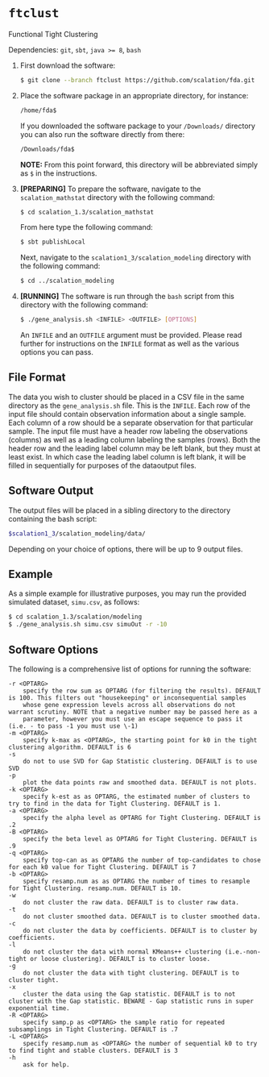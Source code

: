 # `ftclust`
Functional Tight Clustering

Dependencies: `git`, `sbt`, `java >= 8`, `bash`

1. First download the software:

   ```bash
   $ git clone --branch ftclust https://github.com/scalation/fda.git
   ```

2. Place the software package in an appropriate directory, for instance:

   ```bash
   /home/fda$
   ```

   If you downloaded the software package to your `/Downloads/` directory you can also run the software directly from there:

   ```bash
   /Downloads/fda$
   ```

   **NOTE:** From this point forward, this directory will be abbreviated simply as `$` in the instructions.

3. **[PREPARING]** To prepare the software, navigate to the `scalation_mathstat` directory with the following command:

   ```bash
   $ cd scalation_1.3/scalation_mathstat
   ```
   
   From here type the following command:

   ```bash
   $ sbt publishLocal
   ```

   Next, navigate to the `scalation1_3/scalation_modeling` directory with the following command:

   ```bash
   $ cd ../scalation_modeling
   ```

4. **[RUNNING]** The software is run through the `bash` script from this directory with the following command: 

   ```bash
   $ ./gene_analysis.sh <INFILE> <OUTFILE> [OPTIONS]
   ```

   An `INFILE` and an `OUTFILE` argument must be provided. Please read further for instructions on the `INFILE` format as well as the various options you can pass. 

## File Format

The data you wish to cluster should be placed in a CSV file in the same directory as the `gene_analysis.sh` file. 
This is the `INFILE`.
Each row of the input file should contain observation information about a single sample.
Each column of a row should be a separate observation for that particular sample.
The input file must have a header row labeling the observations (columns) as well as a leading column labeling the samples (rows).
Both the header row and the leading label column may be left blank, but they must at least exist.
In which case the leading label column is left blank, it will be filled in sequentially for purposes of the dataoutput files.

## Software Output

The output files will be placed in a sibling directory to the directory containing the bash script: 

```bash
$scalation1_3/scalation_modeling/data/
```

Depending on your choice of options, there will be up to 9 output files. 

## Example

As a simple example for illustrative purposes, you may run the provided simulated dataset, `simu.csv`, as follows:

   ```bash
   $ cd scalation_1.3/scalation/modeling
   $ ./gene_analysis.sh simu.csv simuOut -r -10
   ```

## Software Options

The following is a comprehensive list of options for running the software:

	-r <OPTARG>
		specify the row sum as OPTARG (for filtering the results). DEFAULT is 100. This filters out "housekeeping" or inconsequential samples
		whose gene expression levels across all observations do not warrant scrutiny. NOTE that a negative number may be passed here as a
		parameter, however you must use an escape sequence to pass it (i.e. - to pass -1 you must use \-1)
	-m <OPTARG>
		specify k-max as <OPTARG>, the starting point for k0 in the tight clustering algorithm. DEFAULT is 6
	-s
		do not to use SVD for Gap Statistic clustering. DEFAULT is to use SVD
	-p
		plot the data points raw and smoothed data. DEFAULT is not plots. 
	-k <OPTARG>
		specify k-est as as OPTARG, the estimated number of clusters to try to find in the data for Tight Clustering. DEFAULT is 1.  
	-a <OPTARG>
		specify the alpha level as OPTARG for Tight Clustering. DEFAULT is .2
	-B <OPTARG>
		specify the beta level as OPTARG for Tight Clustering. DEFAULT is .9
	-q <OPTARG>
		specify top-can as as OPTARG the number of top-candidates to chose for each k0 value for Tight Clustering. DEFAULT is 7 
	-b <OPTARG>
		specify resamp.num as as OPTARG the number of times to resample for Tight Clustering. resamp.num. DEFAULT is 10. 
	-w
		do not cluster the raw data. DEFAULT is to cluster raw data. 
	-t
		do not cluster smoothed data. DEFAULT is to cluster smoothed data. 
	-c
		do not cluster the data by coefficients. DEFAULT is to cluster by coefficients. 
	-l
		do not cluster the data with normal KMeans++ clustering (i.e.-non-tight or loose clustering). DEFAULT is to cluster loose. 
	-g
		do not cluster the data with tight clustering. DEFAULT is to cluster tight. 
	-x
		cluster the data using the Gap statistic. DEFAULT is to not cluster with the Gap statistic. BEWARE - Gap statistic runs in super exponential time.
	-R <OPTARG>
		specify samp.p as <OPTARG> the sample ratio for repeated subsamplings in Tight Clustering. DEFAULT is .7
	-L <OPTARG>
		specify resamp.num as <OPTARG> the number of sequential k0 to try to find tight and stable clusters. DEFAULT is 3
	-h
		ask for help. 
	
